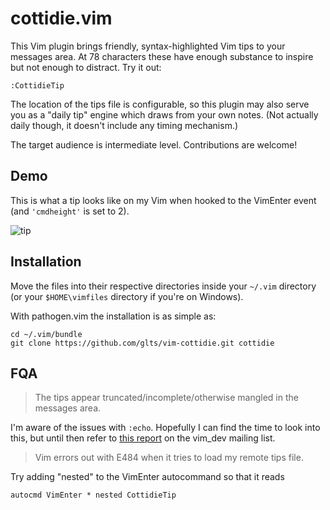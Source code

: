 cottidie.vim
============

This Vim plugin brings friendly, syntax-highlighted Vim tips to your
messages area. At 78 characters these have enough substance to inspire
but not enough to distract. Try it out:

    :CottidieTip

The location of the tips file is configurable, so this plugin may also
serve you as a "daily tip" engine which draws from your own notes. (Not
actually daily though, it doesn't include any timing mechanism.)

The target audience is intermediate level. Contributions are welcome!

Demo
----

This is what a tip looks like on my Vim when hooked to the VimEnter
event (and `'cmdheight'` is set to 2).

![tip](https://raw.github.com/glts/vim-cottidie/gh-pages/images/tip-udot.png)

Installation
------------

Move the files into their respective directories inside your `~/.vim`
directory (or your `$HOME\vimfiles` directory if you're on Windows).

With pathogen.vim the installation is as simple as:

    cd ~/.vim/bundle
    git clone https://github.com/glts/vim-cottidie.git cottidie

FQA
---

> The tips appear truncated/incomplete/otherwise mangled in the messages
> area.

I'm aware of the issues with `:echo`. Hopefully I can find the time to
look into this, but until then refer to [this
report](https://groups.google.com/d/msg/vim_dev/o5VRJl9ZbsA/-o-JQRHcvhcJ)
on the vim\_dev mailing list.

> Vim errors out with E484 when it tries to load my remote tips file.

Try adding "nested" to the VimEnter autocommand so that it reads

    autocmd VimEnter * nested CottidieTip
